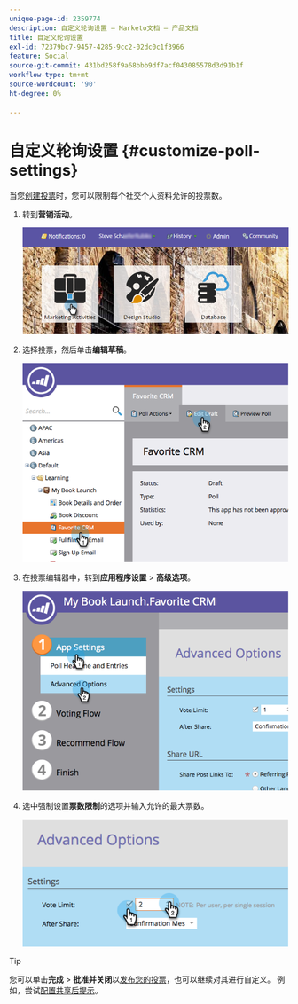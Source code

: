 ```yaml
---
unique-page-id: 2359774
description: 自定义轮询设置 — Marketo文档 — 产品文档
title: 自定义轮询设置
exl-id: 72379bc7-9457-4285-9cc2-02dc0c1f3966
feature: Social
source-git-commit: 431bd258f9a68bbb9df7acf043085578d3d91b1f
workflow-type: tm+mt
source-wordcount: '90'
ht-degree: 0%

---
```


# 自定义轮询设置 {#customize-poll-settings}

当您[创建投票](/help/marketo/product-docs/demand-generation/social/creating-a-poll/create-a-poll.md)时，您可以限制每个社交个人资料允许的投票数。

1. 转到&#x200B;**营销活动**。

   ![](assets/login-marketing-activities.png)

1. 选择投票，然后单击&#x200B;**编辑草稿**。

   ![](assets/image2014-9-19-10-3a56-3a37.png)

1. 在投票编辑器中，转到&#x200B;**应用程序设置** > **高级选项**。

   ![](assets/image2014-9-19-10-3a56-3a44.png)

1. 选中强制设置&#x200B;**票数限制**&#x200B;的选项并输入允许的最大票数。

   ![](assets/image2014-9-19-10-3a56-3a54.png)

>[!TIP]
>
>您可以单击&#x200B;**完成** > **批准并关闭**&#x200B;以[发布您的投票](/help/marketo/product-docs/demand-generation/social/creating-a-poll/publish-a-poll.md)，也可以继续对其进行自定义。 例如，尝试[配置共享后提示](/help/marketo/product-docs/demand-generation/social/configuring-social-actions/configure-after-share-prompts.md)。
